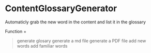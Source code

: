 # ContentGlossaryGenerator
Automaticly grab the new word in the content and list it in the glossary

Function +

> generate glosary
> generate a md file
> generate a PDF file
> add new words
> add familiar words

